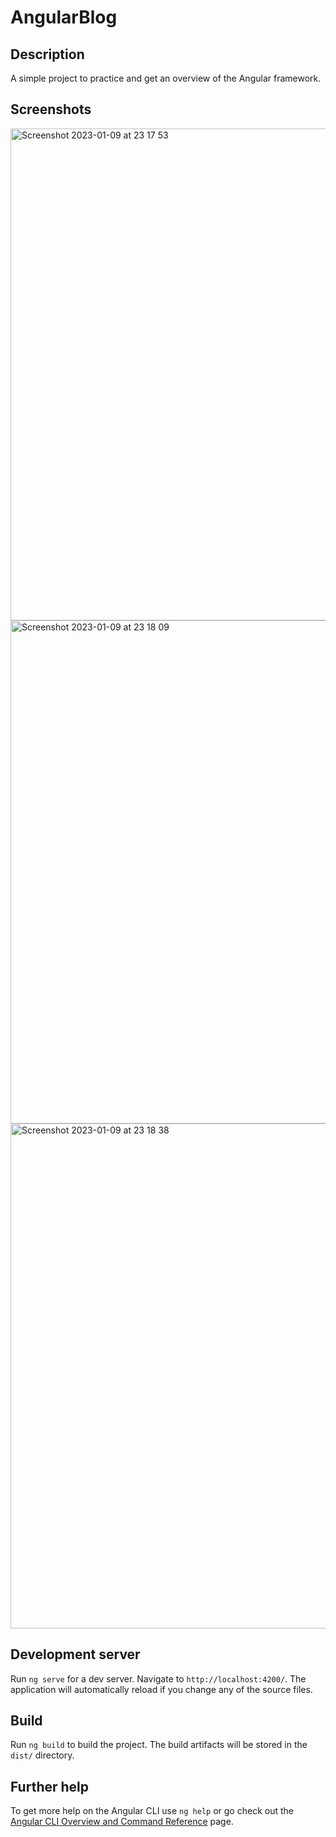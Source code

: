 # AngularBlog

## Description

A simple project to practice and get an overview of the Angular framework. 

## Screenshots

<img width="787" alt="Screenshot 2023-01-09 at 23 17 53" src="https://user-images.githubusercontent.com/19801312/211400625-0e5144cb-0a41-4298-9e5e-e7abc8462cbe.png">
<img width="805" alt="Screenshot 2023-01-09 at 23 18 09" src="https://user-images.githubusercontent.com/19801312/211400637-f27c3cac-456d-418b-b06d-3743fedff26d.png">
<img width="808" alt="Screenshot 2023-01-09 at 23 18 38" src="https://user-images.githubusercontent.com/19801312/211400650-ce12b0a6-971d-40af-bd15-aa5f2be93f75.png">


## Development server

Run `ng serve` for a dev server. Navigate to `http://localhost:4200/`. The application will automatically reload if you change any of the source files.

## Build

Run `ng build` to build the project. The build artifacts will be stored in the `dist/` directory.

## Further help

To get more help on the Angular CLI use `ng help` or go check out the [Angular CLI Overview and Command Reference](https://angular.io/cli) page.
